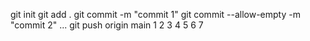 git init
git add .
git commit -m "commit 1"
git commit --allow-empty -m "commit 2"
...
git push origin main
1
2
3
4
5
6
7
